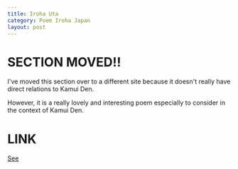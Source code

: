 ```yaml
---
title: Iroha Uta
category: Poem Iroha Japan
layout: post
---
```


# SECTION MOVED!!

I've moved this section over to a different site because it doesn't really have direct relations to Kamui Den.

However, it is a really lovely and interesting poem especially to consider in the context of Kamui Den.

# LINK

[See]()